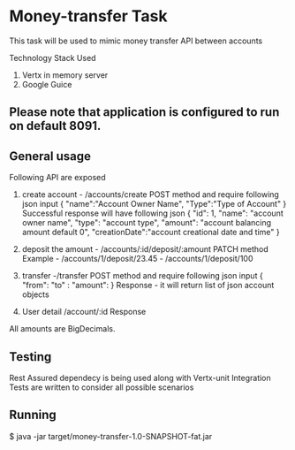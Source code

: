 # Money-transfer Task

This task will be used to mimic money transfer API between accounts

Technology Stack Used
1. Vertx in memory server
2. Google Guice

## Please note that application is configured to run on default 8091.

## General usage

Following API are exposed

1. create account - /accounts/create POST method and require following json input
   {
      "name":"Account Owner Name",
      "Type":"Type of Account"
   }
   Successful response will have following json
   {
       "id": 1,
       "name": "account owner name",
       "type": "account type",
       "amount": "account balancing amount default 0",
       "creationDate":"account creational date and time"
     }
2. deposit the amount - /accounts/:id/deposit/:amount PATCH method
   Example - /accounts/1/deposit/23.45
           - /accounts/1/deposit/100

3. transfer -/transfer POST method and require following json input
   {
     "from":<transfer fund from account>
     "to" :<to account which will receive amount>
     "amount":<transfer amount>
   }
   Response - it will return list of json account objects
4. User detail /account/:id
   Response

All amounts are BigDecimals.

## Testing
Rest Assured dependecy is being used along with Vertx-unit
Integration Tests are written to consider all possible scenarios


## Running

$ java -jar target/money-transfer-1.0-SNAPSHOT-fat.jar
